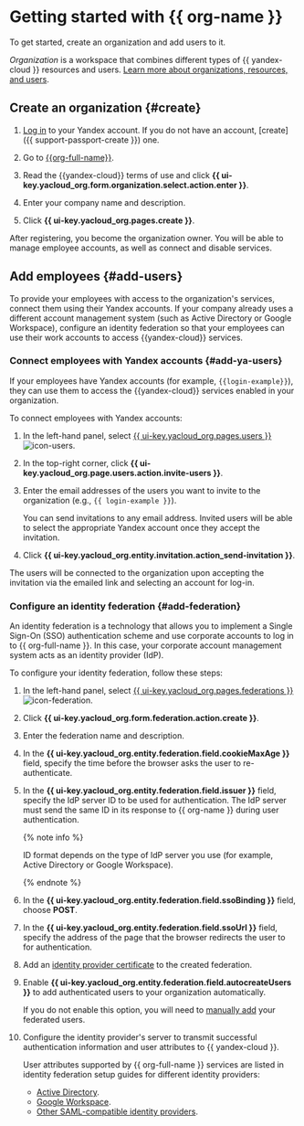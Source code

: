 # Getting started with {{ org-name }}

To get started, create an organization and add users to it.

_Organization_ is a workspace that combines different types of {{ yandex-cloud }} resources and users. [Learn more about organizations, resources, and users](../overview/roles-and-resources.md).

## Create an organization {#create}

1. [Log in]({{link-passport}}) to your Yandex account. If you do not have an account, [create]({{ support-passport-create }}) one.

1. Go to [{{org-full-name}}]({{link-org-main}}).

1. Read the {{yandex-cloud}} terms of use and click **{{ ui-key.yacloud_org.form.organization.select.action.enter }}**.

1. Enter your company name and description.

1. Click **{{ ui-key.yacloud_org.pages.create }}**.

After registering, you become the organization owner. You will be able to manage employee accounts, as well as connect and disable services.

## Add employees {#add-users}

To provide your employees with access to the organization's services, connect them using their Yandex accounts. If your company already uses a different account management system (such as Active Directory or Google Workspace), configure an identity federation so that your employees can use their work accounts to access {{yandex-cloud}} services.

### Connect employees with Yandex accounts {#add-ya-users}

If your employees have Yandex accounts (for example, `{{login-example}}`), they can use them to access the {{yandex-cloud}} services enabled in your organization.

To connect employees with Yandex accounts:

1. In the left-hand panel, select [{{ ui-key.yacloud_org.pages.users }}]({{link-org-users}}) ![icon-users](../_assets/console-icons/person.svg).

1. In the top-right corner, click **{{ ui-key.yacloud_org.page.users.action.invite-users }}**.

1. Enter the email addresses of the users you want to invite to the organization (e.g., `{{ login-example }}`).

   You can send invitations to any email address. Invited users will be able to select the appropriate Yandex account once they accept the invitation.


1. Click **{{ ui-key.yacloud_org.entity.invitation.action_send-invitation }}**.

The users will be connected to the organization upon accepting the invitation via the emailed link and selecting an account for log-in.

### Configure an identity federation {#add-federation}

An identity federation is a technology that allows you to implement a Single Sign-On (SSO) authentication scheme and use corporate accounts to log in to {{ org-full-name }}. In this case, your corporate account management system acts as an identity provider (IdP).

To configure your identity federation, follow these steps:

1. In the left-hand panel, select [{{ ui-key.yacloud_org.pages.federations }}]({{link-org-federations}}) ![icon-federation](../_assets/console-icons/vector-square.svg).

1. Click **{{ ui-key.yacloud_org.form.federation.action.create }}**.

1. Enter the federation name and description.

1. In the **{{ ui-key.yacloud_org.entity.federation.field.cookieMaxAge }}** field, specify the time before the browser asks the user to re-authenticate.

1. In the **{{ ui-key.yacloud_org.entity.federation.field.issuer }}** field, specify the IdP server ID to be used for authentication. The IdP server must send the same ID in its response to {{ org-name }} during user authentication.

   {% note info %}

   ID format depends on the type of IdP server you use (for example, Active Directory or Google Workspace).

   {% endnote %}

1. In the **{{ ui-key.yacloud_org.entity.federation.field.ssoBinding }}** field, choose **POST**.

1. In the **{{ ui-key.yacloud_org.entity.federation.field.ssoUrl }}** field, specify the address of the page that the browser redirects the user to for authentication.

1. Add an [identity provider certificate](#add-cert) to the created federation.

1. Enable **{{ ui-key.yacloud_org.entity.federation.field.autocreateUsers }}** to add authenticated users to your organization automatically.

   If you do not enable this option, you will need to [manually add](operations/add-account.md#add-user-sso) your federated users.

1. Configure the identity provider's server to transmit successful authentication information and user attributes to {{ yandex-cloud }}.

   User attributes supported by {{ org-full-name }} services are listed in identity federation setup guides for different identity providers:

   * [Active Directory](tutorials/federations/integration-adfs.md).
   * [Google Workspace](tutorials/federations/integration-gworkspace.md).
   * [Other SAML-compatible identity providers](operations/setup-federation.md).
